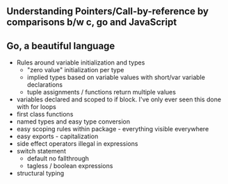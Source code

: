 ## Understanding Pointers/Call-by-reference by comparisons b/w c, go and JavaScript

## Go, a beautiful language
 - Rules around variable initialization and types
    - "zero value" initialization per type
    - implied types based on variable values with short/var variable declarations
    - tuple assignments / functions return multiple values
 - variables declared and scoped to if block. I've only ever seen this done with for loops
 - first class functions
 - named types and easy type conversion
 - easy scoping rules within package - everything visible everywhere
 - easy exports - capitalization
 - side effect operators illegal in expressions
 - switch statement
    - default no fallthrough
    - tagless / boolean expressions
 - structural typing